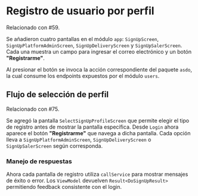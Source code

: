 # Registro de usuario por perfil
Relacionado con #59.

Se añadieron cuatro pantallas en el módulo `app`:
`SignUpScreen`, `SignUpPlatformAdminScreen`, `SignUpDeliveryScreen` y `SignUpSalerScreen`.
Cada una muestra un campo para ingresar el correo electrónico y un botón **"Registrarme"**.

Al presionar el botón se invoca la acción correspondiente del paquete `asdo`,
la cual consume los endpoints expuestos por el módulo `users`.

## Flujo de selección de perfil

Relacionado con #75.

Se agregó la pantalla `SelectSignUpProfileScreen` que permite elegir el tipo de registro antes de mostrar la pantalla específica.
Desde `Login` ahora aparece el botón **"Registrarme"** que navega a dicha pantalla.
Cada opción lleva a `SignUpPlatformAdminScreen`, `SignUpDeliveryScreen` o `SignUpSalerScreen` según corresponda.

### Manejo de respuestas
Ahora cada pantalla de registro utiliza `callService` para mostrar mensajes de éxito o error.
Los `ViewModel` devuelven `Result<DoSignUpResult>` permitiendo feedback consistente con el login.
